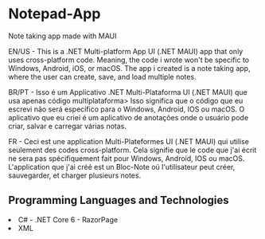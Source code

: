 # Notepad-App
Note taking app made with MAUI

EN/US - 
This is a .NET Multi-platform App UI (.NET MAUI) app that only uses cross-platform code. Meaning, the code i wrote won't be specific to Windows, Android, iOS, or macOS.
The app i created is a note taking app, where the user can create, save, and load multiple notes.

BR/PT - 
Isso é um Applicativo .NET Multi-Plataforma UI (.NET MAUI) que usa apenas código multiplataforma> Isso significa que o código que eu escrevi não será específico para o Windows, Android, IOS ou macOS.
O aplicativo que eu criei é um aplicativo de anotações onde o usuário pode criar, salvar e carregar várias notas.

FR - 
Ceci est une application Multi-Plateformes UI (.NET MAUI) qui utilise seulement des codes cross-platform. Cela signifie que le code que j'ai écrit ne sera pas spécifiquement fait pour Windows, Android, IOS ou macOS.
L'application que j'ai créé est un Bloc-Note oú l'utilisateur peut créer, sauvegarder, et charger plusieurs notes.


<h2>Programming Languages and Technologies</h2>
<div style="display: inline_block">  
<li>
C# - .NET Core 6 - RazorPage
</li>
<li>
XML
</li>
</div>
